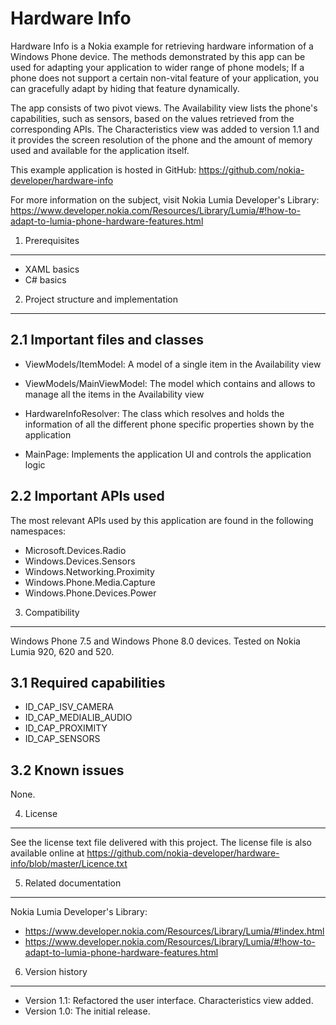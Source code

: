 Hardware Info
=============

Hardware Info is a Nokia example for retrieving hardware information of a
Windows Phone device. The methods demonstrated by this app can be used for
adapting your application to wider range of phone models; If a phone does not
support a certain non-vital feature of your application, you can gracefully
adapt by hiding that feature dynamically. 

The app consists of two pivot views. The Availability view lists the phone's
capabilities, such as sensors, based on the values retrieved from the
corresponding APIs. The Characteristics view was added to version 1.1 and it
provides the screen resolution of the phone and the amount of memory used and
available for the application itself.

This example application is hosted in GitHub:
https://github.com/nokia-developer/hardware-info

For more information on the subject, visit Nokia Lumia Developer's Library:
https://www.developer.nokia.com/Resources/Library/Lumia/#!how-to-adapt-to-lumia-phone-hardware-features.html


1. Prerequisites
-------------------------------------------------------------------------------

- XAML basics
- C# basics


2. Project structure and implementation
-------------------------------------------------------------------------------

2.1 Important files and classes
-------------------------------

- ViewModels/ItemModel: A model of a single item in the Availability view
- ViewModels/MainViewModel: The model which contains and allows to manage all
  the items in the Availability view

- HardwareInfoResolver: The class which resolves and holds the information of
  all the different phone specific properties shown by the application
- MainPage: Implements the application UI and controls the application logic


2.2 Important APIs used
-----------------------

The most relevant APIs used by this application are found in the following
namespaces:
- Microsoft.Devices.Radio
- Windows.Devices.Sensors
- Windows.Networking.Proximity
- Windows.Phone.Media.Capture
- Windows.Phone.Devices.Power


3. Compatibility
-------------------------------------------------------------------------------

Windows Phone 7.5 and Windows Phone 8.0 devices. Tested on Nokia Lumia 920, 620
and 520. 

3.1 Required capabilities
-------------------------

- ID_CAP_ISV_CAMERA
- ID_CAP_MEDIALIB_AUDIO
- ID_CAP_PROXIMITY
- ID_CAP_SENSORS

3.2 Known issues
----------------

None.


4. License
-------------------------------------------------------------------------------

See the license text file delivered with this project. The license file is also
available online at
https://github.com/nokia-developer/hardware-info/blob/master/Licence.txt


5. Related documentation
-------------------------------------------------------------------------------

Nokia Lumia Developer's Library:
- https://www.developer.nokia.com/Resources/Library/Lumia/#!index.html
- https://www.developer.nokia.com/Resources/Library/Lumia/#!how-to-adapt-to-lumia-phone-hardware-features.html


6. Version history
-------------------------------------------------------------------------------

* Version 1.1: Refactored the user interface. Characteristics view added.
* Version 1.0: The initial release.

